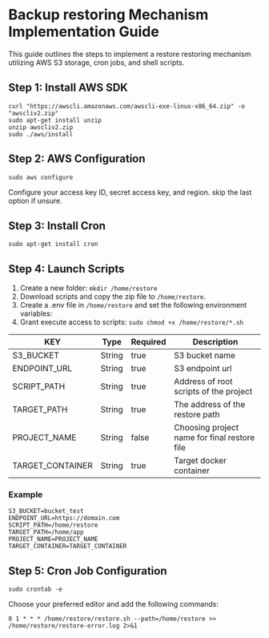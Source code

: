 # Backup restoring Mechanism Implementation Guide

This guide outlines the steps to implement a restore restoring mechanism utilizing AWS S3 storage, cron jobs, and shell scripts.

## Step 1: Install AWS SDK

```shell
curl "https://awscli.amazonaws.com/awscli-exe-linux-x86_64.zip" -o "awscliv2.zip"
sudo apt-get install unzip
unzip awscliv2.zip
sudo ./aws/install
```

## Step 2: AWS Configuration

```shell
sudo aws configure
```

Configure your access key ID, secret access key, and region. skip the last option if unsure.

## Step 3: Install Cron

```shell
sudo apt-get install cron
```

## Step 4: Launch Scripts

1. Create a new folder: `mkdir /home/restore`
2. Download scripts and copy the zip file to `/home/restore`.
3. Create a .env file in `/home/restore` and set the following environment variables:
4. Grant execute access to scripts: `sudo chmod +x /home/restore/*.sh`

| KEY                  | Type   | Required | Description                                  |
|----------------------|--------|----------|----------------------------------------------|
| S3_BUCKET            | String | true     | S3 bucket name                               |
| ENDPOINT_URL         | String | true     | S3 endpoint url                              |
| SCRIPT_PATH          | String | true     | Address of root scripts of the project       |
| TARGET_PATH          | String | true     | The address of the restore path              |
| PROJECT_NAME         | String | false    | Choosing project name for final restore file |
| TARGET_CONTAINER     | String | true     | Target docker container                      |

### Example

```text
S3_BUCKET=bucket_test
ENDPOINT_URL=https://domain.com
SCRIPT_PATH=/home/restore
TARGET_PATH=/home/app
PROJECT_NAME=PROJECT_NAME
TARGET_CONTAINER=TARGET_CONTAINER
```

## Step 5: Cron Job Configuration

```shell
sudo crontab -e
```

Choose your preferred editor and add the following commands:

```shell
0 1 * * * /home/restore/restore.sh --path=/home/restore >> /home/restore/restore-error.log 2>&1
```
